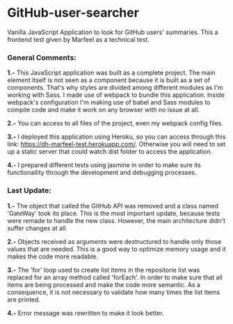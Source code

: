 # GitHub-user-searcher
Vanilla JavaScript Application to look for GitHub users' summaries. This a frontend test given by Marfeel as a technical test.

### General Comments: 

**1.-** This JavaScript application was built as a complete project. The main element itself is not seen as a component because it is built as a set of components. That's why styles are divided among different modules as I'm working with Sass. I made use of webpack to bundle this application. Inside webpack's configuration I'm making use of babel and Sass modules to compile code and make it work on any browser with no issue at all.

**2.-** You can access to all files of the project, even my webpack config files.

**3.-** I deployed this application using Heroku, so you can access through this link: https://dh-marfeel-test.herokuapp.com/. Otherwise you will need to set up a static server that could watch dist folder to access the application.

**4.-** I prepared different tests using jasmine in order to make sure its functionallity through the development and debugging processes.

### Last Update:

**1.-** The object that called the GitHub API was removed and a class named 'GateWay' took its place. This is the most important update, because tests were remade to handle the new class. However, the main architecture didn't suffer changes at all.

**2.-** Objects received as arguments were destructured to handle only those values that are needed. This is a good way to optimize memory usage and it makes the code more readable.

**3.-** The 'for' loop used to create list items in the repositorie list was replaced for an array method called 'forEach'. In order to make sure that all items are being processed and make the code more semantic. As a consequence, it is not necessary to validate how many times the list items are printed.

**4.-** Error message was rewritten to make it look better.


